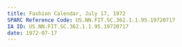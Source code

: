 ```yaml
---
title: Fashion Calendar, July 17, 1972
SPARC Reference Code: US.NN.FIT.SC.362.1.1.95.19720717
IA ID: US.NN.FIT.SC.362.1.1.95.19720717
date: 1972-07-17
---
```

